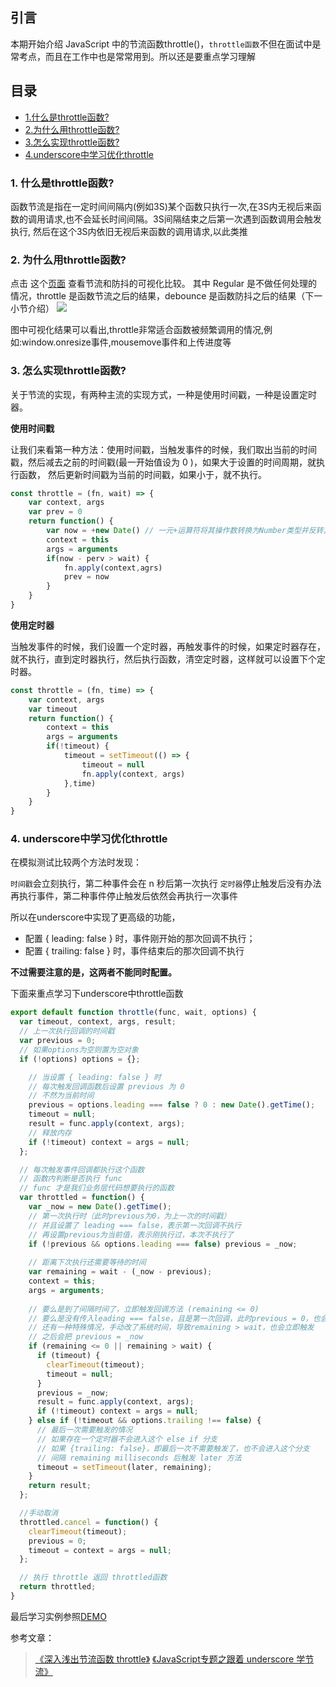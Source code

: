 ## 引言
本期开始介绍 JavaScript 中的节流函数throttle()，`throttle函数`不但在面试中是常考点，而且在工作中也是常常用到。所以还是要重点学习理解


## 目录
- [1.什么是throttle函数?](#1-什么是throttle函数)
- [2.为什么用throttle函数?](#2-为什么用throttle函数)
- [3.怎么实现throttle函数?](#3-怎么实现throttle函数)
- [4.underscore中学习优化throttle](#4-underscore中学习优化throttle)


### 1. 什么是throttle函数?
函数节流是指在一定时间间隔内(例如3S)某个函数只执行一次,在3S内无视后来函数的调用请求,也不会延长时间间隔。3S间隔结束之后第一次遇到函数调用会触发执行,
然后在这个3S内依旧无视后来函数的调用请求,以此类推

### 2. 为什么用throttle函数?
点击 这个[页面](http://demo.nimius.net/debounce_throttle/) 查看节流和防抖的可视化比较。
其中 Regular 是不做任何处理的情况，throttle 是函数节流之后的结果，debounce 是函数防抖之后的结果（下一小节介绍）
![](JavaScript专题之从underscore学习节流_files/1.jpg)

图中可视化结果可以看出,throttle非常适合函数被频繁调用的情况,例如:window.onresize事件,mousemove事件和上传进度等

### 3. 怎么实现throttle函数?
关于节流的实现，有两种主流的实现方式，一种是使用时间戳，一种是设置定时器。

**使用时间戳**

让我们来看第一种方法：使用时间戳，当触发事件的时候，我们取出当前的时间戳，然后减去之前的时间戳(最一开始值设为 0 )，如果大于设置的时间周期，就执行函数，
然后更新时间戳为当前的时间戳，如果小于，就不执行。
```js
const throttle = (fn, wait) => {
	var context, args
	var prev = 0
	return function() {
		var now = +new Date() // 一元+运算符将其操作数转换为Number类型并反转其正负, 类似toNumber(new Date())
		context = this
		args = arguments
		if(now - perv > wait) {
			fn.apply(context,agrs)
			prev = now
		}
	}
}
```

**使用定时器**

当触发事件的时候，我们设置一个定时器，再触发事件的时候，如果定时器存在，就不执行，直到定时器执行，然后执行函数，清空定时器，这样就可以设置下个定时器。
```js
const throttle = (fn, time) => {
	var context, args
	var timeout
	return function() {
		context = this
		args = arguments
		if(!timeout) {
			timeout = setTimeout(() => {
				timeout = null
				fn.apply(context, args)
			},time)
		}
	}
}
```

### 4. underscore中学习优化throttle
在模拟测试比较两个方法时发现：

`时间戳`会立刻执行，第二种事件会在 n 秒后第一次执行
`定时器`停止触发后没有办法再执行事件，第二种事件停止触发后依然会再执行一次事件

所以在underscore中实现了更高级的功能，

- 配置 { leading: false } 时，事件刚开始的那次回调不执行；
- 配置 { trailing: false } 时，事件结束后的那次回调不执行

**不过需要注意的是，这两者不能同时配置。**

下面来重点学习下underscore中throttle函数

```js
export default function throttle(func, wait, options) {
  var timeout, context, args, result;
  // 上一次执行回调的时间戳
  var previous = 0;
  // 如果options为空则置为空对象
  if (!options) options = {};

    // 当设置 { leading: false } 时
    // 每次触发回调函数后设置 previous 为 0
    // 不然为当前时间
    previous = options.leading === false ? 0 : new Date().getTime();
    timeout = null;
    result = func.apply(context, args);
    // 释放内存
    if (!timeout) context = args = null;
  };

  // 每次触发事件回调都执行这个函数
  // 函数内判断是否执行 func
  // func 才是我们业务层代码想要执行的函数
  var throttled = function() {
    var _now = new Date().getTime();
    // 第一次执行时（此时previous为0，为上一次的时间戳）
    // 并且设置了 leading === false，表示第一次回调不执行
    // 再设置previous为当前值，表示刚执行过，本次不执行了
    if (!previous && options.leading === false) previous = _now;
	
    // 距离下次执行还需要等待的时间
    var remaining = wait - (_now - previous);
    context = this;
    args = arguments;
	
    // 要么是到了间隔时间了，立即触发回调方法 (remaining <= 0)
    // 要么是没有传入leading === false，且是第一次回调，此时previous = 0，也会立即触发
    // 还有一种特殊情况，手动改了系统时间，导致remaining > wait，也会立即触发
    // 之后会把 previous = _now
    if (remaining <= 0 || remaining > wait) {
      if (timeout) {
        clearTimeout(timeout);
        timeout = null;
      }
      previous = _now;
      result = func.apply(context, args);
      if (!timeout) context = args = null;
    } else if (!timeout && options.trailing !== false) {
      // 最后一次需要触发的情况
      // 如果存在一个定时器不会进入这个 else if 分支
      // 如果 {trailing: false}，即最后一次不需要触发了，也不会进入这个分支
      // 间隔 remaining milliseconds 后触发 later 方法
      timeout = setTimeout(later, remaining);
    }
    return result;
  };

  //手动取消
  throttled.cancel = function() {
    clearTimeout(timeout);
    previous = 0;
    timeout = context = args = null;
  };

  // 执行 throttle 返回 throttled函数 
  return throttled;
}
```

最后学习实例参照[DEMO](https://github.com/BGround/Web-Front-End-Interview/blob/main/JavaScript/Demo/throttle.html)


参考文章：
>[《深入浅出节流函数 throttle》](https://www.muyiy.cn/blog/7/7.1.html)
[《JavaScript专题之跟着 underscore 学节流》](https://github.com/mqyqingfeng/Blog/issues/26)

